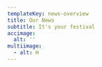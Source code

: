 ```yaml
---
templateKey: news-overview
title: Our News
subtitle: It's your festival
accimage:
  alt: ''
multiimage:
  - alt: H
---
```


